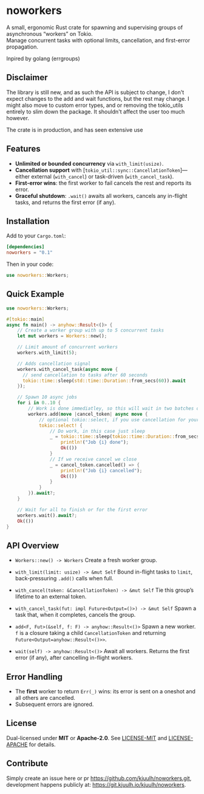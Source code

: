 # noworkers

A small, ergonomic Rust crate for spawning and supervising groups of asynchronous “workers” on Tokio.  
Manage concurrent tasks with optional limits, cancellation, and first-error propagation.

Inpired by golang (errgroups)

## Disclaimer

The library is still new, and as such the API is subject to change, I don't expect changes to the add and wait functions, but the rest may change. I might also move to custom error types, and or removing the tokio_utils entirely to slim down the package. It shouldn't affect the user too much however.

The crate is in production, and has seen extensive use

## Features

- **Unlimited or bounded concurrency** via `with_limit(usize)`.  
- **Cancellation support** with [`tokio_util::sync::CancellationToken`]—either external (`with_cancel`) or task-driven (`with_cancel_task`).
- **First-error wins**: the first worker to fail cancels the rest and reports its error.
- **Graceful shutdown**: `.wait()` awaits all workers, cancels any in-flight tasks, and returns the first error (if any).

## Installation

Add to your `Cargo.toml`:

```toml
[dependencies]
noworkers = "0.1"
````

Then in your code:

```rust
use noworkers::Workers;
```

## Quick Example

```rust
use noworkers::Workers;

#[tokio::main]
async fn main() -> anyhow::Result<()> {
    // Create a worker group with up to 5 concurrent tasks
    let mut workers = Workers::new();

    // Limit amount of concurrent workers
    workers.with_limit(5);

    // Adds cancellation signal
    workers.with_cancel_task(async move {
      // send cancellation to tasks after 60 seconds
      tokio::time::sleep(std::time::Duration::from_secs(60)).await
    });

    // Spawn 10 async jobs
    for i in 0..10 {
        // Work is done immediatley, so this will wait in two batches of 1 seconds each (because of limit)
        workers.add(move |cancel_token| async move {
            // optional tokio::select, if you use cancellation for your tasks, if not just do your work
            tokio::select! {
                // Do work, in this case just sleep
                _ = tokio::time::sleep(tokio::time::Duration::from_secs(1)) => {
                    println!("Job {i} done");
                    Ok(())
                }
                // If we receive cancel we close
                _ = cancel_token.cancelled() => {
                    println!("Job {i} cancelled");
                    Ok(())
                }
            }
        }).await?;
    }

    // Wait for all to finish or for the first error
    workers.wait().await?;
    Ok(())
}
```

## API Overview

* `Workers::new() -> Workers`
  Create a fresh worker group.

* `with_limit(limit: usize) -> &mut Self`
  Bound in-flight tasks to `limit`, back-pressuring `.add()` calls when full.

* `with_cancel(token: &CancellationToken) -> &mut Self`
  Tie this group’s lifetime to an external token.

* `with_cancel_task(fut: impl Future<Output=()>) -> &mut Self`
  Spawn a task that, when it completes, cancels the group.

* `add<F, Fut>(&self, f: F) -> anyhow::Result<()>`
  Spawn a new worker. `f` is a closure taking a child `CancellationToken` and returning `Future<Output=anyhow::Result<()>>`.

* `wait(self) -> anyhow::Result<()>`
  Await all workers. Returns the first error (if any), after cancelling in-flight workers.

## Error Handling

* The **first** worker to return `Err(_)` wins: its error is sent on a oneshot and all others are cancelled.
* Subsequent errors are ignored.

## License

Dual-licensed under **MIT** or **Apache-2.0**.
See [LICENSE-MIT](LICENSE-MIT) and [LICENSE-APACHE](LICENSE-APACHE) for details.

## Contribute

Simply create an issue here or pr https://github.com/kjuulh/noworkers.git, development happens publicly at: https://git.kjuulh.io/kjuulh/noworkers.


